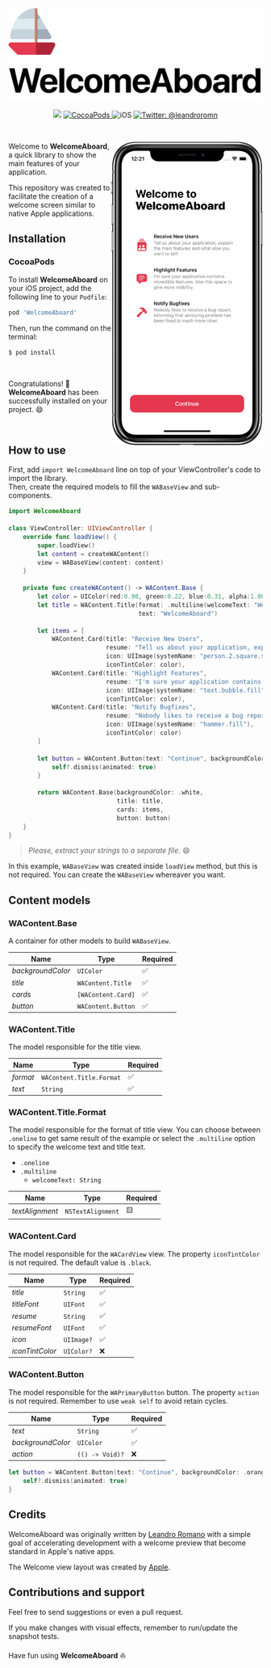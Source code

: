 <p align="center">
    <img src="repository-images/welcomeaboard-logo.png" width="520" alt="RKit" />
</p>

<p align="center">
    <img src="https://img.shields.io/badge/Swift-5.1-orange.svg" />
    <a href="https://swift.org/package-manager">
        <img src="https://img.shields.io/badge/cocoapods-compatible-brightgreen.svg?style=flat" alt="CocoaPods" />
    </a>
     <img src="https://img.shields.io/badge/platforms-ios-brightgreen.svg?style=flat" alt="iOS" />
    <a href="https://twitter.com/leandroromn">
        <img src="https://img.shields.io/badge/twitter-@leandroromn-blue.svg?style=flat" alt="Twitter: @leandroromn" />
    </a>
</p>

<br/>

<p align="right">
<img src="repository-images/welcomeaboard-example.png" align="right"
     title="Example" width="300">
</p>

Welcome to **WelcomeAboard**, a quick library to show the main features of your application.

This repository was created to facilitate the creation of a welcome screen similar to native Apple applications.

## Installation
### CocoaPods
To install **WelcomeAboard** on your iOS project, add the following line to your `Podfile`:
```ruby
pod 'WelcomeAboard'
```
Then, run the command on the terminal:
```bash
$ pod install
```

<br/>

Congratulations! 🥳<br/>
**WelcomeAboard** has been successfully installed on your project. 😄

<br/>

## How to use
First, add `import WelcomeAboard` line on top of your ViewController's code to import the library.<br/>
Then, create the required models to fill the `WABaseView` and sub-components.

```swift
import WelcomeAboard

class ViewController: UIViewController {
    override func loadView() {
        super.loadView()
        let content = createWAContent()
        view = WABaseView(content: content)
    }

    private func createWAContent() -> WAContent.Base {
        let color = UIColor(red:0.90, green:0.22, blue:0.31, alpha:1.00)
        let title = WAContent.Title(format: .multiline(welcomeText: "Welcome to"),
                                    text: "WelcomeAboard")

        let items = [
            WAContent.Card(title: "Receive New Users",
                           resume: "Tell us about your application, explain the main features and what else you want to tell!",
                           icon: UIImage(systemName: "person.2.square.stack.fill"),
                           iconTintColor: color),
            WAContent.Card(title: "Highlight Features",
                           resume: "I'm sure your application contains incredible features. Use this space to give more visibility.",
                           icon: UIImage(systemName: "text.bubble.fill"),
                           iconTintColor: color),
            WAContent.Card(title: "Notify Bugfixes",
                           resume: "Nobody likes to receive a bug report. Informing that annoying problem has been fixed is much more nicer.",
                           icon: UIImage(systemName: "hammer.fill"),
                           iconTintColor: color)
        ]

        let button = WAContent.Button(text: "Continue", backgroundColor: color) { [weak self] in
            self?.dismiss(animated: true)
        }

        return WAContent.Base(backgroundColor: .white,
                              title: title,
                              cards: items,
                              button: button)
    }
}
```

> *Please, extract your strings to a separate file.* 😄

In this example, `WABaseView` was created inside `loadView` method, but this is not required. You can create the `WABaseView` whereaver you want.

## Content models

### WAContent.Base
A container for other models to build `WABaseView`.

Name | Type | Required
------------ | ------------- | -------------
*backgroundColor* | `UIColor`  | ✅
*title* | `WAContent.Title`  | ✅
*cards* | `[WAContent.Card]`  | ✅
*button* | `WAContent.Button`  | ✅

### WAContent.Title
The model responsible for the title view.

Name | Type | Required
------------ | ------------- | -------------
*format* | `WAContent.Title.Format` | ✅
*text* | `String` | ✅

### WAContent.Title.Format
The model responsible for the format of title view.
You can choose between `.oneline` to get same result of the example or select the `.multiline` option to specify the welcome text and title text.
- `.oneline`
- `.multiline`
    - `welcomeText: String`

Name | Type | Required
------------ | ------------- | -------------
*textAlignment* | `NSTextAlignment` | 🟨

### WAContent.Card
The model responsible for the `WACardView` view.
The property `iconTintColor` is not required. The default value is `.black`.

Name | Type | Required
------------ | ------------- | -------------
*title* | `String` | ✅
*titleFont* | `UIFont` | ✅
*resume* | `String` | ✅
*resumeFont* | `UIFont` | ✅
*icon* | `UIImage?` | ✅
*iconTintColor* | `UIColor?` | ❌ 

### WAContent.Button
The model responsible for the `WAPrimaryButton` button.
The property `action` is not required. Remember to use `weak self` to avoid retain cycles.

Name | Type | Required
------------ | ------------- | -------------
*text* | `String`  | ✅
*backgroundColor* | `UIColor`  | ✅
*action* | `(() -> Void)?`  | ❌ 
```swift
let button = WAContent.Button(text: "Continue", backgroundColor: .orange) { [weak self] in
    self?.dismiss(animated: true)
}
```

## Credits
WelcomeAboard was originally written by [Leandro Romano](https://www.linkedin.com/in/leandroromn/) with a simple goal of accelerating development with a welcome preview that become standard in Apple's native apps.

The Welcome view layout was created by [Apple](http://apple.com/).

## Contributions and support
Feel free to send suggestions or even a pull request. 

If you make changes with visual effects, remember to run/update the snapshot tests.

Have fun using **WelcomeAboard** ⛵️